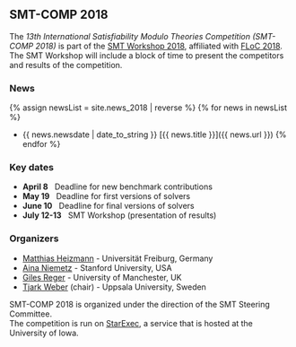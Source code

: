## SMT-COMP 2018

The *13th International Satisfiability Modulo Theories Competition
(SMT-COMP 2018)* is part of the
[SMT Workshop 2018](http://smt-workshop.cs.uiowa.edu/2018/),
affiliated with [FLoC 2018](http://www.floc2018.org/).
The SMT Workshop will include a block of time to present
the competitors and results of the competition.

### News
{% assign newsList = site.news_2018 | reverse %}
{% for news in newsList %}
- {{ news.newsdate | date_to_string }} [{{ news.title }}]({{ news.url }})
{% endfor %}

### Key dates
 - **April 8**    &nbsp; Deadline for new benchmark contributions
 - **May 19**     &nbsp; Deadline for first versions of solvers
 - **June 10**    &nbsp; Deadline for final versions of solvers
 - **July 12-13** &nbsp; SMT Workshop (presentation of results)

### Organizers

- [Matthias Heizmann](https://swt.informatik.uni-freiburg.de/staff/heizmann) - Universit&auml;t Freiburg, Germany
- [Aina Niemetz](https://cs.stanford.edu/people/niemetz) - Stanford University, USA
- [Giles Reger](http://www.cs.man.ac.uk/~regerg/) - University of Manchester, UK
- [Tjark Weber](http://user.it.uu.se/~tjawe125/) (chair) - Uppsala University, Sweden

SMT-COMP 2018 is organized under the direction of the SMT Steering
Committee.
<br/>
The competition is run on [StarExec](https://www.starexec.org),
a service that is hosted at the University of Iowa.
